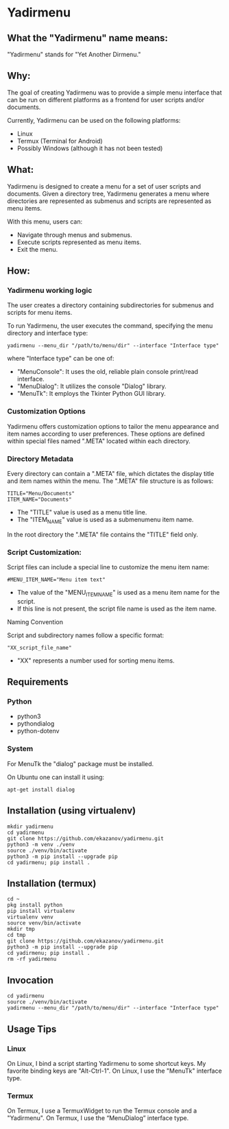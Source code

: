 # Yadirmenu

## What the "Yadirmenu" name means:

"Yadirmenu" stands for "Yet Another Dirmenu."

## Why:

The goal of creating Yadirmenu was to provide a simple menu interface
that can be run on different platforms as a frontend for user scripts
and/or documents.

Currently, Yadirmenu can be used on the following platforms:

-   Linux
-   Termux (Terminal for Android)
-   Possibly Windows (although it has not been tested)


## What:

Yadirmenu is designed to create a menu for a set of user scripts and
documents. Given a directory tree, Yadirmenu generates a menu where
directories are represented as submenus and scripts are represented as
menu items.

With this menu, users can:

-   Navigate through menus and submenus.
-   Execute scripts represented as menu items.
-   Exit the menu.

## How:

### Yadirmenu working logic

The user creates a directory containing subdirectories for submenus
and scripts for menu items.

To run Yadirmenu, the user executes the command, specifying the menu
directory and interface type:

    yadirmenu --menu_dir "/path/to/menu/dir" --interface "Interface type"

where "Interface type" can be one of:

-   "MenuConsole": It uses the old, reliable plain console print/read interface.
-   "MenuDialog": It utilizes the console "Dialog" library.
-   "MenuTk": It employs the Tkinter Python GUI library.

### Customization Options

Yadirmenu offers customization options to tailor the menu appearance
and item names according to user preferences. These options are
defined within special files named ".META" located within each
directory.

### Directory Metadata

Every directory can contain a ".META" file, which dictates the display
title and item names within the menu. The ".META" file structure is as
follows:

    TITLE="Menu/Documents"
    ITEM_NAME="Documents"

-   The "TITLE" value is used as a menu title line.
-   The "ITEM<sub>NAME</sub>" value is used as a submenumenu item name.

In the root directory the ".META" file contains the "TITLE" field
only.

### Script Customization:

Script files can include a special line to customize the menu item
name:

    #MENU_ITEM_NAME="Menu item text"

-   The value of the "MENU<sub>ITEM</sub><sub>NAME</sub>" is used as a menu item name for
    the script.
-   If this line is not present, the script file name is used as the
    item name.

Naming Convention

Script and subdirectory names follow a specific format:

    "XX_script_file_name"

-   "XX" represents a number used for sorting menu items.

## Requirements

### Python ###

-   python3
-   pythondialog
-   python-dotenv

### System ###

For MenuTk the "dialog" package must be installed.

On Ubuntu one can install it using:

    apt-get install dialog

## Installation (using virtualenv)

    mkdir yadirmenu
    cd yadirmenu
    git clone https://github.com/ekazanov/yadirmenu.git
    python3 -m venv ./venv
    source ./venv/bin/activate
    python3 -m pip install --upgrade pip
    cd yadirmenu; pip install .

## Installation (termux)

    cd ~
    pkg install python
    pip install virtualenv
    virtualenv venv
    source venv/bin/activate
    mkdir tmp
    cd tmp
    git clone https://github.com/ekazanov/yadirmenu.git
    python3 -m pip install --upgrade pip
    cd yadirmenu; pip install .
    rm -rf yadirmenu

## Invocation

    cd yadirmenu
    source ./venv/bin/activate
    yadirmenu --menu_dir "/path/to/menu/dir" --interface "Interface type"

## Usage Tips

### Linux

On Linux, I bind a script starting Yadirmenu to some shortcut keys. My
favorite binding keys are "Alt-Ctrl-1". On Linux, I use the "MenuTk"
interface type.

### Termux

On Termux, I use a TermuxWidget to run the Termux console and a
"Yadirmenu". On Termux, I use the “MenuDialog” interface type.
